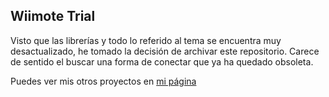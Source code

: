 ## Wiimote Trial

Visto que las librerías y todo lo referido al tema se encuentra muy desactualizado, he tomado la decisión de archivar este
repositorio. Carece de sentido el buscar una forma de conectar que ya ha quedado obsoleta.

Puedes ver mis otros proyectos en [mi página](https://ezeholz.github.io/)